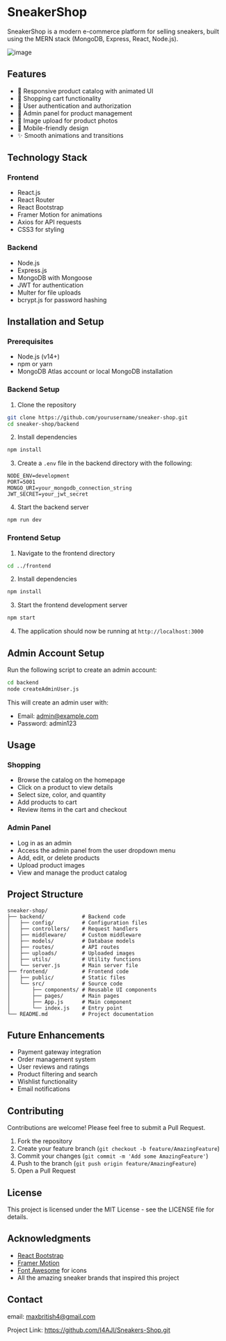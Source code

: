 # SneakerShop

SneakerShop is a modern e-commerce platform for selling sneakers, built using the MERN stack (MongoDB, Express, React, Node.js).

![image](https://github.com/user-attachments/assets/e5794917-ab9a-486a-af81-c5177c49f1a5)


## Features

- 👟 Responsive product catalog with animated UI
- 🛒 Shopping cart functionality
- 👤 User authentication and authorization
- 🔐 Admin panel for product management
- 📸 Image upload for product photos
- 📱 Mobile-friendly design
- ✨ Smooth animations and transitions

## Technology Stack

### Frontend
- React.js
- React Router
- React Bootstrap
- Framer Motion for animations
- Axios for API requests
- CSS3 for styling

### Backend
- Node.js
- Express.js
- MongoDB with Mongoose
- JWT for authentication
- Multer for file uploads
- bcrypt.js for password hashing

## Installation and Setup

### Prerequisites
- Node.js (v14+)
- npm or yarn
- MongoDB Atlas account or local MongoDB installation

### Backend Setup
1. Clone the repository
```bash
git clone https://github.com/yourusername/sneaker-shop.git
cd sneaker-shop/backend
```

2. Install dependencies
```bash
npm install
```

3. Create a `.env` file in the backend directory with the following:
```
NODE_ENV=development
PORT=5001
MONGO_URI=your_mongodb_connection_string
JWT_SECRET=your_jwt_secret
```

4. Start the backend server
```bash
npm run dev
```

### Frontend Setup
1. Navigate to the frontend directory
```bash
cd ../frontend
```

2. Install dependencies
```bash
npm install
```

3. Start the frontend development server
```bash
npm start
```

4. The application should now be running at `http://localhost:3000`

## Admin Account Setup

Run the following script to create an admin account:
```bash
cd backend
node createAdminUser.js
```

This will create an admin user with:
- Email: admin@example.com
- Password: admin123

## Usage

### Shopping
- Browse the catalog on the homepage
- Click on a product to view details
- Select size, color, and quantity
- Add products to cart
- Review items in the cart and checkout

### Admin Panel
- Log in as an admin
- Access the admin panel from the user dropdown menu
- Add, edit, or delete products
- Upload product images
- View and manage the product catalog

## Project Structure

```
sneaker-shop/
├── backend/            # Backend code
│   ├── config/         # Configuration files
│   ├── controllers/    # Request handlers
│   ├── middleware/     # Custom middleware
│   ├── models/         # Database models
│   ├── routes/         # API routes
│   ├── uploads/        # Uploaded images
│   ├── utils/          # Utility functions
│   └── server.js       # Main server file
├── frontend/           # Frontend code
│   ├── public/         # Static files
│   └── src/            # Source code
│       ├── components/ # Reusable UI components
│       ├── pages/      # Main pages
│       ├── App.js      # Main component
│       └── index.js    # Entry point
└── README.md           # Project documentation
```

## Future Enhancements

- Payment gateway integration
- Order management system
- User reviews and ratings
- Product filtering and search
- Wishlist functionality
- Email notifications

## Contributing

Contributions are welcome! Please feel free to submit a Pull Request.

1. Fork the repository
2. Create your feature branch (`git checkout -b feature/AmazingFeature`)
3. Commit your changes (`git commit -m 'Add some AmazingFeature'`)
4. Push to the branch (`git push origin feature/AmazingFeature`)
5. Open a Pull Request

## License

This project is licensed under the MIT License - see the LICENSE file for details.

## Acknowledgments

- [React Bootstrap](https://react-bootstrap.github.io/)
- [Framer Motion](https://www.framer.com/motion/)
- [Font Awesome](https://fontawesome.com/) for icons
- All the amazing sneaker brands that inspired this project

## Contact

email: maxbritish4@gmail.com

Project Link: https://github.com/I4AJI/Sneakers-Shop.git

